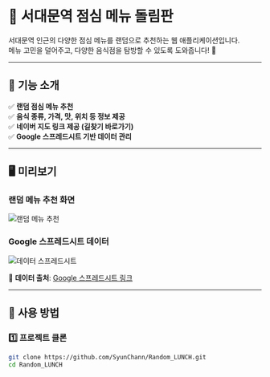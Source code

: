 # 🥢 서대문역 점심 메뉴 돌림판

서대문역 인근의 다양한 점심 메뉴를 랜덤으로 추천하는 웹 애플리케이션입니다.  
메뉴 고민을 덜어주고, 다양한 음식점을 탐방할 수 있도록 도와줍니다! 🚀

---

## 📌 기능 소개
✅ **랜덤 점심 메뉴 추천**  
✅ **음식 종류, 가격, 맛, 위치 등 정보 제공**  
✅ **네이버 지도 링크 제공 (길찾기 바로가기)**  
✅ **Google 스프레드시트 기반 데이터 관리**  

---

## 🖥️ 미리보기
### **랜덤 메뉴 추천 화면**
![랜덤 메뉴 추천](https://raw.githubusercontent.com/SyunChann/Random_LUNCH/main/wwwroot/assets/random_lunch_ui.png)

### **Google 스프레드시트 데이터**
![데이터 스프레드시트](https://raw.githubusercontent.com/SyunChann/Random_LUNCH/main/wwwroot/assets/lunch_menu_spreadsheet.png)

📌 **데이터 출처**: [Google 스프레드시트 링크](https://docs.google.com/spreadsheets/d/1lMZplkWXUbBaZCiPwYDijHtctIO5Rgb-81F5QX3Tgqs/edit?gid=0)

---

## 🚀 사용 방법

### 1️⃣ **프로젝트 클론**
```sh
git clone https://github.com/SyunChann/Random_LUNCH.git
cd Random_LUNCH
